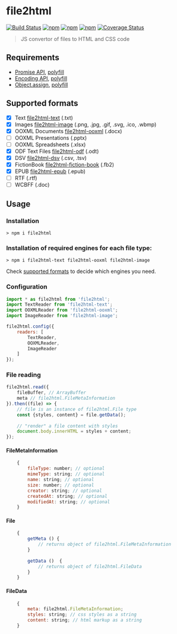 # file2html
[![Build Status](https://secure.travis-ci.org/file2html/file2html.png?branch=master)](https://travis-ci.org/file2html/file2html)
[![npm](https://img.shields.io/npm/dm/file2html.svg)](https://www.npmjs.com/package/file2html)
[![npm](https://img.shields.io/npm/v/file2html.svg)](https://www.npmjs.com/package/file2html)
[![npm](https://img.shields.io/npm/l/file2html.svg)](https://www.npmjs.com/package/file2html)
[![Coverage Status](https://coveralls.io/repos/github/file2html/file2html/badge.svg?branch=master)](https://coveralls.io/github/file2html/file2html?branch=master)

> JS convertor of files to HTML and CSS code

## Requirements
* [Promise API](https://developer.mozilla.org/en/docs/Web/JavaScript/Reference/Global_Objects/Promise), [polyfill](https://github.com/lahmatiy/es6-promise-polyfill)
* [Encoding API](https://developer.mozilla.org/en-US/docs/Web/API/Encoding_API), [polyfill](https://github.com/inexorabletash/text-encoding)
* [Object.assign](https://developer.mozilla.org/en/docs/Web/JavaScript/Reference/Global_Objects/Object/assign), [polyfill](https://github.com/ljharb/object.assign)

## Supported formats
- [x] Text                [file2html-text](https://github.com/file2html/file2html-text)                 (.txt)
- [x] Images              [file2html-image](https://github.com/file2html/file2html-image)               (.png, .jpg, .gif, .svg, .ico, .wbmp)
- [x] OOXML Documents     [file2html-ooxml](https://github.com/file2html/file2html-ooxml)               (.docx)
- [ ] OOXML Presentations (.pptx)
- [ ] OOXML Spreadsheets  (.xlsx)
- [x] ODF Text Files      [file2html-odf](https://github.com/file2html/file2html-odf)                   (.odt)
- [x] DSV                 [file2html-dsv](https://github.com/file2html/file2html-dsv)                   (.csv, .tsv)
- [x] FictionBook         [file2html-fiction-book](https://github.com/file2html/file2html-fiction-book) (.fb2)
- [x] EPUB                [file2html-epub](https://github.com/file2html/file2html-epub)                 (.epub)
- [ ] RTF                 (.rtf)
- [ ] WCBFF               (.doc)

## Usage
### Installation

```shell
> npm i file2html
```

### Installation of required engines for each file type:

```shell
> npm i file2html-text file2html-ooxml file2html-image 
```

Check [supported formats](#supported-formats) to decide which engines you need.

### Configuration

```js
import * as file2html from 'file2html';
import TextReader from 'file2html-text';
import OOXMLReader from 'file2html-ooxml';
import ImageReader from 'file2html-image';

file2html.config({
    readers: [
        TextReader,
        OOXMLReader,
        ImageReader
    ]
});
```

### File reading

```js
file2html.read({
    fileBuffer, // ArrayBuffer
    meta // file2html.FileMetaInformation
}).then((file) => {
    // file is an instance of file2html.File type 
    const {styles, content} = file.getData();    
    
    // "render" a file content with styles
    document.body.innerHTML = styles + content;
});
```

#### FileMetaInformation

```js
    {
        fileType: number; // optional
        mimeType: string; // optional
        name: string; // optional
        size: number; // optional
        creator: string; // optional
        createdAt: string; // optional
        modifiedAt: string; // optional
    }
```

#### File

```js
    {
        getMeta () {
            // returns object of file2html.FileMetaInformation    
        }
    
        getData ()  {
            // returns object of file2html.FileData
        }
    }
```

#### FileData

```js
    {
        meta: file2html.FileMetaInformation;
        styles: string; // css styles as a string
        content: string; // html markup as a string
    }
```
